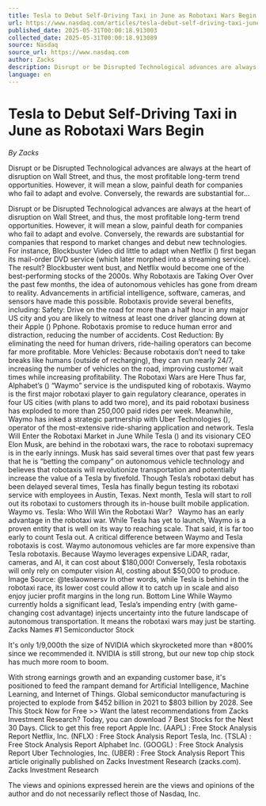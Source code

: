 ```yaml
---
title: Tesla to Debut Self-Driving Taxi in June as Robotaxi Wars Begin
url: https://www.nasdaq.com/articles/tesla-debut-self-driving-taxi-june-robotaxi-wars-begin
published_date: 2025-05-31T00:00:18.913003
collected_date: 2025-05-31T00:00:18.913089
source: Nasdaq
source_url: https://www.nasdaq.com
author: Zacks
description: Disrupt or be Disrupted Technological advances are always at the heart of disruption on Wall Street, and thus, the most profitable long-term trend opportunities. However, it will mean a slow, painful death for companies who fail to adapt and evolve. Conversely, the rewards are substantial for...
language: en
---
```


# Tesla to Debut Self-Driving Taxi in June as Robotaxi Wars Begin

*By Zacks*

Disrupt or be Disrupted Technological advances are always at the heart of disruption on Wall Street, and thus, the most profitable long-term trend opportunities. However, it will mean a slow, painful death for companies who fail to adapt and evolve. Conversely, the rewards are substantial for...

Disrupt or be Disrupted Technological advances are always at the heart of disruption on Wall Street, and thus, the most profitable long-term trend opportunities. However, it will mean a slow, painful death for companies who fail to adapt and evolve. Conversely, the rewards are substantial for companies that respond to market changes and debut new technologies. For instance, Blockbuster Video did little to adapt when Netflix () first began its mail-order DVD service (which later morphed into a streaming service). The result? Blockbuster went bust, and Netflix would become one of the best-performing stocks of the 2000s. Why Robotaxis are Taking Over Over the past few months, the idea of autonomous vehicles has gone from dream to reality. Advancements in artificial intelligence, software, cameras, and sensors have made this possible. Robotaxis provide several benefits, including: 
 Safety: Drive on the road for more than a half hour in any major US city and you are likely to witness at least one driver glancing down at their Apple () Pphone. Robotaxis promise to reduce human error and distraction, reducing the number of accidents. Cost Reduction: By eliminating the need for human drivers, ride-hailing operators can become far more profitable. More Vehicles: Because robotaxis don’t need to take breaks like humans (outside of recharging), they can run nearly 24/7, increasing the number of vehicles on the road, improving customer wait times while increasing profitability. The Robotaxi Wars are Here Thus far, Alphabet’s () “Waymo” service is the undisputed king of robotaxis. Waymo is the first major robotaxi player to gain regulatory clearance, operates in four US cities (with plans to add two more), and its paid robotaxi business has exploded to more than 250,000 paid rides per week. Meanwhile, Waymo has inked a strategic partnership with Uber Technologies (), operator of the most-extensive ride-sharing application and network. Tesla Will Enter the Robotaxi Market in June While Tesla () and its visionary CEO Elon Musk, are behind in the robotaxi wars, the race to robotaxi supremacy is in the early innings. Musk has said several times over that past few years that he is “betting the company” on autonomous vehicle technology and believes that robotaxis will revolutionize transportation and potentially increase the value of a Tesla by fivefold. Though Tesla’s robotaxi debut has been delayed several times, Tesla has finally begun testing its robotaxi service with employees in Austin, Texas. Next month, Tesla will start to roll out its robotaxi to customers through its in-house built mobile application. Waymo vs. Tesla: Who Will Win the Robotaxi War?   Waymo has an early advantage in the robotaxi war. While Tesla has yet to launch, Waymo is a proven entity that is well on its way to reaching scale. That said, it is far too early to count Tesla out. A critical difference between Waymo and Tesla robotaxis is cost. Waymo autonomous vehicles are far more expensive than Tesla robotaxis. Because Waymo leverages expensive LiDAR, radar, cameras, and AI, it can cost about $180,000! Conversely, Tesla robotaxis will only rely on computer vision AI, costing about $50,000 to produce. Image Source: @teslaownersv In other words, while Tesla is behind in the robotaxi race, its lower cost could allow it to catch up in scale and also enjoy jucier profit margins in the long run. 
 Bottom Line While Waymo currently holds a significant lead, Tesla’s impending entry (with game-changing cost advantage) injects uncertainty into the future landscape of autonomous transportation. It means the robotaxi wars may just be starting. 
 Zacks Names #1 Semiconductor Stock 
 
 It's only 1/9,000th the size of NVIDIA which skyrocketed more than +800% since we recommended it. NVIDIA is still strong, but our new top chip stock has much more room to boom. 
 
 With strong earnings growth and an expanding customer base, it's positioned to feed the rampant demand for Artificial Intelligence, Machine Learning, and Internet of Things. Global semiconductor manufacturing is projected to explode from $452 billion in 2021 to $803 billion by 2028. See This Stock Now for Free &gt;&gt; Want the latest recommendations from Zacks Investment Research? Today, you can download 7 Best Stocks for the Next 30 Days. Click to get this free report Apple Inc. (AAPL) : Free Stock Analysis Report Netflix, Inc. (NFLX) : Free Stock Analysis Report Tesla, Inc. (TSLA) : Free Stock Analysis Report Alphabet Inc. (GOOGL) : Free Stock Analysis Report Uber Technologies, Inc. (UBER) : Free Stock Analysis Report This article originally published on Zacks Investment Research (zacks.com). Zacks Investment Research

The views and opinions expressed herein are the views and opinions of the author and do not necessarily reflect those of Nasdaq, Inc.